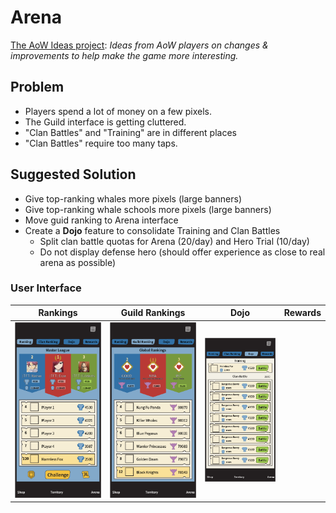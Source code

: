 # Arena

[The AoW Ideas project](https://github.com/nefarious-kitsune/aow.ideas):
*Ideas from AoW players on changes & improvements to help make the game more interesting.*

## Problem 

* Players spend a lot of money on a few pixels.
* The Guild interface is getting cluttered.
* "Clan Battles" and "Training" are in different places
* "Clan Battles" require too many taps.

## Suggested Solution

* Give top-ranking whales more pixels (large banners)
* Give top-ranking whale schools more pixels (large banners)
* Move guid ranking to Arena interface
* Create a **Dojo** feature to consolidate Training and Clan Battles
  - Split clan battle quotas for Arena (20/day) and Hero Trial (10/day)
  - Do not display defense hero (should offer experience as close to real arena as possible)

### User Interface

| Rankings | Guild Rankings | Dojo | Rewards    |
| ------- | ------- | -------- |-------------- |
|![Example](../images/ui-arena-ranks.png)|![Example](../images/ui-arena-guilds.png)|![Example](../images/ui-arena-dojo.png)| |